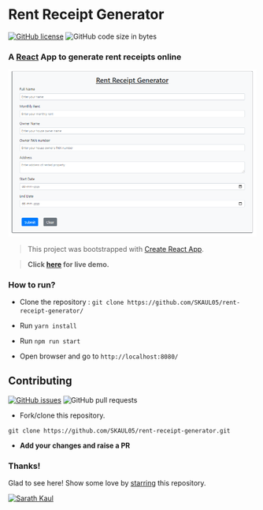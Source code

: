 # Rent Receipt Generator

[![GitHub license](https://img.shields.io/github/license/SKAUL05/rent-receipt-generator?logo=github)](https://github.com/SKAUL05/SKAUL05/blob/master/LICENSE) ![GitHub code size in bytes](https://img.shields.io/github/languages/code-size/SKAUL05/rent-receipt-generator?logo=react)

### A [React](https://reactjs.org/)  App to generate rent receipts online
![Form](https://raw.githubusercontent.com/SKAUL05/rent-receipt-generator/master/assets/rent_image.png)

> This project was bootstrapped with [Create React App](https://github.com/facebook/create-react-app).

> **Click [here](https://rent-receipt-generator.vercel.app/) for live demo.**

### How to run?

- Clone the repository : `git clone https://github.com/SKAUL05/rent-receipt-generator/`

- Run `yarn install`

- Run `npm run start`

- Open browser and go to `http://localhost:8080/`

## Contributing

[![GitHub issues](https://img.shields.io/github/issues/SKAUL05/rent-receipt-generator?logo=github)](https://github.com/SKAUL05/rent-receipt-generator/issues) ![GitHub pull requests](https://img.shields.io/github/issues-pr/SKAUL05/rent-receipt-generator?color=blue&logo=github)

- Fork/clone this repository.

```
git clone https://github.com/SKAUL05/rent-receipt-generator.git
```

- **Add your changes and raise a PR**


### Thanks!

Glad to see here! Show some love by [starring](https://github.com/SKAUL05/rent-receipt-generator) this repository. 

[![Sarath Kaul](https://img.shields.io/badge/Author-@SKAUL05-teal.svg?colorA=grey&colorB=blue&logo=github)](https://github.com/SKAUL05/)